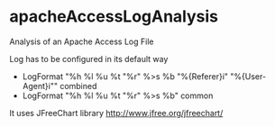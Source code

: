 # apacheAccessLogAnalysis
Analysis of an Apache Access Log File

Log has to be configured in its default way

- LogFormat "%h %l %u %t \"%r\" %>s %b \"%{Referer}i\" \"%{User-Agent}i\"" combined
- LogFormat "%h %l %u %t \"%r\" %>s %b" common

It uses JFreeChart library http://www.jfree.org/jfreechart/
